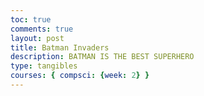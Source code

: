 ```yaml
---
toc: true
comments: true
layout: post
title: Batman Invaders
description: BATMAN IS THE BEST SUPERHERO
type: tangibles
courses: { compsci: {week: 2} }
---
```


<!DOCTYPE html>
<html>
<head lang="en">
    <meta charset="UTF-8">
    <title>Batman Invaderss</title>
    <link rel="stylesheet" href="assets/css/style.css">
    <script data-main="assets/javascript/main" src="assets/javascript/lib/require.js"></script>
</head>
<body>
    <div id="game">
    </div>
</body>
</html>